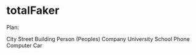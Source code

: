 # totalFaker

Plan:

City
Street
Building
Person (Peoples)
Company
University
School
Phone
Computer
Car
